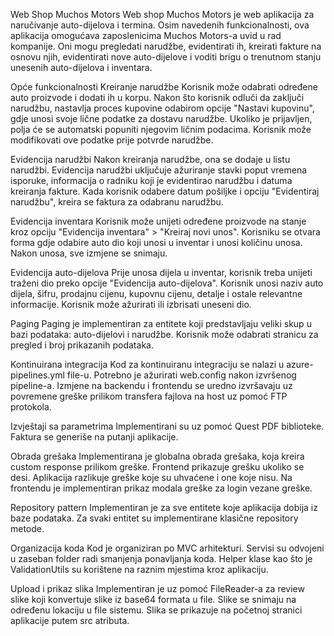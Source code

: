 Web Shop Muchos Motors
Web shop Muchos Motors je web aplikacija za naručivanje auto-dijelova i termina. Osim navedenih funkcionalnosti, ova aplikacija omogućava zaposlenicima Muchos Motors-a uvid u rad kompanije. Oni mogu pregledati narudžbe, evidentirati ih, kreirati fakture na osnovu njih, evidentirati nove auto-dijelove i voditi brigu o trenutnom stanju unesenih auto-dijelova i inventara.

Opće funkcionalnosti
Kreiranje narudžbe
Korisnik može odabrati određene auto proizvode i dodati ih u korpu. Nakon što korisnik odluči da zaključi narudžbu, nastavlja proces kupovine odabirom opcije "Nastavi kupovinu", gdje unosi svoje lične podatke za dostavu narudžbe. Ukoliko je prijavljen, polja će se automatski popuniti njegovim ličnim podacima. Korisnik može modifikovati ove podatke prije potvrde narudžbe.

Evidencija narudžbi
Nakon kreiranja narudžbe, ona se dodaje u listu narudžbi. Evidencija narudžbi uključuje ažuriranje stavki poput vremena isporuke, informacija o radniku koji je evidentirao narudžbu i datuma kreiranja fakture. Kada korisnik odabere datum pošiljke i opciju "Evidentiraj narudžbu", kreira se faktura za odabranu narudžbu.

Evidencija inventara
Korisnik može unijeti određene proizvode na stanje kroz opciju "Evidencija inventara" > "Kreiraj novi unos". Korisniku se otvara forma gdje odabire auto dio koji unosi u inventar i unosi količinu unosa. Nakon unosa, sve izmjene se snimaju.

Evidencija auto-dijelova
Prije unosa dijela u inventar, korisnik treba unijeti traženi dio preko opcije "Evidencija auto-dijelova". Korisnik unosi naziv auto dijela, šifru, prodajnu cijenu, kupovnu cijenu, detalje i ostale relevantne informacije. Korisnik može ažurirati ili izbrisati uneseni dio.

Paging
Paging je implementiran za entitete koji predstavljaju veliki skup u bazi podataka: auto-dijelovi i narudžbe. Korisnik može odabrati stranicu za pregled i broj prikazanih podataka.

Kontinuirana integracija
Kod za kontinuiranu integraciju se nalazi u azure-pipelines.yml file-u. Potrebno je ažurirati web.config nakon izvršenog pipeline-a. Izmjene na backendu i frontendu se uredno izvršavaju uz povremene greške prilikom transfera fajlova na host uz pomoć FTP protokola.

Izvještaji sa parametrima
Implementirani su uz pomoć Quest PDF biblioteke. Faktura se generiše na putanji aplikacije.

Obrada grešaka
Implementirana je globalna obrada grešaka, koja kreira custom response prilikom greške. Frontend prikazuje grešku ukoliko se desi. Aplikacija razlikuje greške koje su uhvaćene i one koje nisu. Na frontendu je implementiran prikaz modala greške za login vezane greške.

Repository pattern
Implementiran je za sve entitete koje aplikacija dobija iz baze podataka. Za svaki entitet su implementirane klasične repository metode.

Organizacija koda
Kod je organiziran po MVC arhitekturi. Servisi su odvojeni u zaseban folder radi smanjenja ponavljanja koda. Helper klase kao što je ValidationUtils su korištene na raznim mjestima kroz aplikaciju.

Upload i prikaz slika
Implementiran je uz pomoć FileReader-a za review slike koji konvertuje slike iz base64 formata u file. Slike se snimaju na određenu lokaciju u file sistemu. Slika se prikazuje na početnoj stranici aplikacije putem src atributa.
